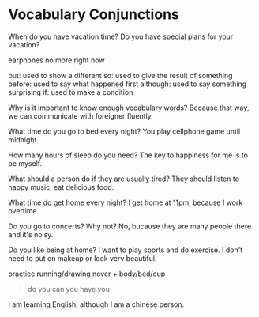 # Vocabulary Conjunctions

When do you have vacation time?
Do you have special plans for your vacation?

earphones 
no more right now

but: used to show a different
so: used to give the result of something
before: used to say what happened first
although: used to say something surprising
if: used to make a condition

Why is it important to know enough vocabulary words?
Because that way, we can communicate with foreigner fluently.

What time do you go to bed every night?
You play cellphone game until midnight.

How many hours of sleep do you need?
The key to happiness for me is to be myself.

What should a person do if they are usually tired?
They should listen to happy music, eat delicious food.

What time do get home every night?
I get home at 11pm, because I work overtime.

Do you go to concerts? Why not?
No, bucause they are many people there and it's noisy.

Do you like being at home?
I want to play sports and do exercise.
I don't need to put on makeup or look very beautiful.

practice running/drawing never + body/bed/cup

> do you
> can you
> have you


I am learning English, although I am a chinese person.
